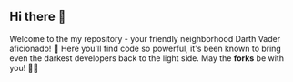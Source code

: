 ## Hi there 🖖

Welcome to the my repository - your friendly neighborhood Darth Vader aficionado! 🌌 Here you'll find code so powerful, it's been known to bring even the darkest developers back to the light side. May the **forks** be with you! 🍴✨
